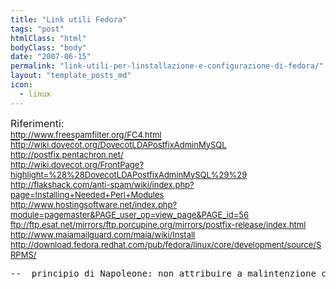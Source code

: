 ```yaml
---
title: "Link utili Fedora"
tags: "post"
htmlClass: "html"
bodyClass: "body"
date: "2007-06-15"
permalink: "link-utili-per-linstallazione-e-configurazione-di-fedora/"
layout: "template_posts_md"
icon:
  - linux
---
```

<p><font size="5"><font size="3">Riferimenti:<br /> </font><a href="http://www.freespamfilter.org/FC4.html" target="_blank"><font  size="2">http://www.freespamfilter.org/FC4.html</font></a><br /> <font size="2"><a  href="http://wiki.dovecot.org/DovecotLDAPostfixAdminMySQL">http://wiki.dovecot.org/DovecotLDAPostfixAdminMySQL</a><br /> <a href="http://postfix.pentachron.net/">http://postfix.pentachron.net/</a><br /> <a  href="http://wiki.dovecot.org/FrontPage?highlight=%28%28DovecotLDAPostfixAdminMySQL%29%29">http://wiki.dovecot.org/FrontPage?highlight=%28%28DovecotLDAPostfixAdminMySQL%29%29</a><br /> <a  href="http://flakshack.com/anti-spam/wiki/index.php?page=Installing+Needed+Perl+Modules">http://flakshack.com/anti-spam/wiki/index.php?page=Installing+Needed+Perl+Modules</a><br /> <a  href="http://www.hostingsoftware.net/index.php?module=pagemaster&amp;PAGE_user_op=view_page&amp;PAGE_id=56">http://www.hostingsoftware.net/index.php?module=pagemaster&amp;PAGE_user_op=view_page&amp;PAGE_id=56</a><br /> <a  href="ftp://ftp.esat.net/mirrors/ftp.porcupine.org/mirrors/postfix-release/index.html">ftp://ftp.esat.net/mirrors/ftp.porcupine.org/mirrors/postfix-release/index.html</a><br /> <a href="http://www.maiamailguard.com/maia/wiki/Install">http://www.maiamailguard.com/maia/wiki/Install</a><br /> <a  href="http://download.fedora.redhat.com/pub/fedora/linux/core/development/source/SRPMS/">http://download.fedora.redhat.com/pub/fedora/linux/core/development/source/SRPMS/</a></p>
<p> </font></font> </p>
<pre class="moz-signature" cols="50">--  principio di Napoleone: non attribuire a malintenzione cio' che puo' essere semplicemente spiegato come imbecillita' MaoX Blog: Problemi e soluzioni di un sistemista informatico: <a class="moz-txt-link-freetext" href="http://maox.blogspot.com">http://maox.blogspot.com</a></pre>
